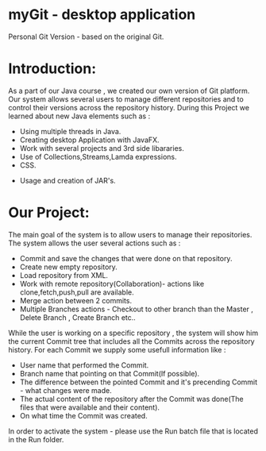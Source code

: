 # myGit - desktop application
Personal Git Version - based on the original Git.

# Introduction:
As a part of our Java course , we created our own version of Git platform.
Our system allows several users to manage different repositories and to control their versions across the repository history.
During this Project we learned about new Java elements such as :
* Using multiple threads in Java.
* Creating desktop Application with JavaFX.
* Work with several projects and 3rd side libararies.
* Use of Collections,Streams,Lamda expressions.
* CSS.
- Usage and creation of JAR's.

# Our Project:

The main goal of the system is to allow users to manage their repositories.
The system allows the user several actions such as :
* Commit and save the changes that were done on that repository.
* Create new empty repository.
* Load repository from XML.
* Work with remote repository(Collaboration)- actions like clone,fetch,push,pull are available.
* Merge action between 2 commits.
* Multiple Branches actions - Checkout to other branch than the Master , Delete Branch , Create Branch etc..

While the user is working on a specific repository , the system will show him the current Commit tree that includes all the Commits across the repository history.
For each Commit we supply some usefull information like :
* User name that performed the Commit.
* Branch name that pointing on that Commit(If possible).
* The difference between the pointed Commit and it's precending Commit - what changes were made.
* The actual content of the repository after the Commit was done(The files that were available and their content).
* On what time the Commit was created.

In order to activate the system - please use the Run batch file that is located in the Run folder.





